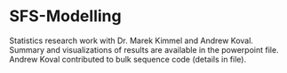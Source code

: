 # SFS-Modelling
Statistics research work with Dr. Marek Kimmel and Andrew Koval. Summary and visualizations of results are available in the powerpoint file. Andrew Koval contributed to bulk sequence code (details in file).
